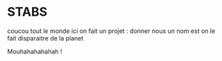 # STABS

coucou tout le monde ici on fait un projet :
donner nous un nom est on le fait disparaitre de la planet

Mouhahahahahah !
